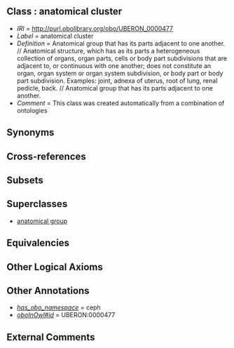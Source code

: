 
## Class : anatomical cluster

 * *IRI* = http://purl.obolibrary.org/obo/UBERON_0000477
 * *Label* = anatomical cluster
 * *Definition* = Anatomical group that has its parts adjacent to one another. // Anatomical structure, which has as its parts a heterogeneous collection of organs, organ parts, cells or body part subdivisions that are adjacent to, or continuous with one another; does not constitute an organ, organ system or organ system subdivision, or body part or body part subdivision. Examples: joint, adnexa of uterus, root of lung, renal pedicle, back. // Anatomical group that has its parts adjacent to one another.
 * *Comment* = This class was created automatically from a combination of ontologies

## Synonyms


## Cross-references


## Subsets


## Superclasses

 * [anatomical group](../../UBERON/80/UBERON_0000480.md)

## Equivalencies


## Other Logical Axioms


## Other Annotations

 * *[has_obo_namespace](../../ce/oboInOwl#hasOBONamespace.md)* = ceph
 * *[oboInOwl#id](../../id/oboInOwl#id.md)* = UBERON:0000477

## External Comments

